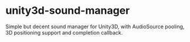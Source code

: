 # unity3d-sound-manager
Simple but decent sound manager for Unity3D, with AudioSource pooling, 3D positioning support and completion callback.
